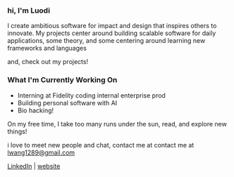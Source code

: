 ### hi, I'm Luodi

I create ambitious software for impact and design that inspires others to innovate. My projects center around building scalable software for daily applications, some theory, and some centering around learning new frameworks and languages 

and, check out my projects! 

### What I'm Currently Working On
- Interning at Fidelity coding internal enterprise prod
- Building personal software with AI
- Bio hacking!

On my free time, I take too many runs under the sun, read, and explore new things!

i love to meet new people and chat, contact me at contact me at [lwang1289@gmail.com](mailto:lwang1289@gmail.com)

[LinkedIn](https://www.linkedin.com/in/luodiwang/) | [website](wluodi.com)
